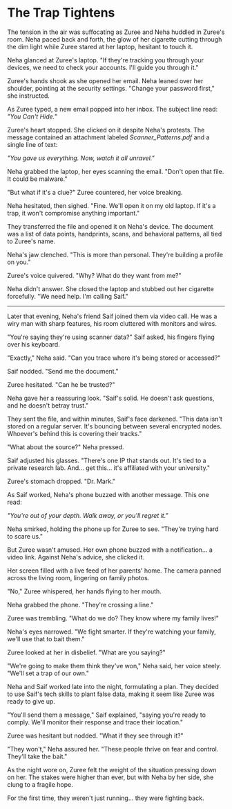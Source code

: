 # The Trap Tightens

The tension in the air was suffocating as Zuree and Neha huddled in Zuree's room. Neha paced back and forth, the glow of her cigarette cutting through the dim light while Zuree stared at her laptop, hesitant to touch it.  

Neha glanced at Zuree's laptop. "If they're tracking you through your devices, we need to check your accounts. I'll guide you through it."  

Zuree's hands shook as she opened her email. Neha leaned over her shoulder, pointing at the security settings. "Change your password first," she instructed.  

As Zuree typed, a new email popped into her inbox. The subject line read: *"You Can't Hide."*  

Zuree's heart stopped. She clicked on it despite Neha's protests. The message contained an attachment labeled *Scanner_Patterns.pdf* and a single line of text:  

*"You gave us everything. Now, watch it all unravel."*  

Neha grabbed the laptop, her eyes scanning the email. "Don't open that file. It could be malware."  

"But what if it's a clue?" Zuree countered, her voice breaking.  

Neha hesitated, then sighed. "Fine. We'll open it on my old laptop. If it's a trap, it won't compromise anything important."  

They transferred the file and opened it on Neha's device. The document was a list of data points, handprints, scans, and behavioral patterns, all tied to Zuree's name.  

Neha's jaw clenched. "This is more than personal. They're building a profile on you."  

Zuree's voice quivered. "Why? What do they want from me?"  

Neha didn't answer. She closed the laptop and stubbed out her cigarette forcefully. "We need help. I'm calling Saif."  

---

Later that evening, Neha's friend Saif joined them via video call. He was a wiry man with sharp features, his room cluttered with monitors and wires.  

"You're saying they're using scanner data?" Saif asked, his fingers flying over his keyboard.  

"Exactly," Neha said. "Can you trace where it's being stored or accessed?"  

Saif nodded. "Send me the document."  

Zuree hesitated. "Can he be trusted?"  

Neha gave her a reassuring look. "Saif's solid. He doesn't ask questions, and he doesn't betray trust."  

They sent the file, and within minutes, Saif's face darkened. "This data isn't stored on a regular server. It's bouncing between several encrypted nodes. Whoever's behind this is covering their tracks."  

"What about the source?" Neha pressed.  

Saif adjusted his glasses. "There's one IP that stands out. It's tied to a private research lab. And... get this... it's affiliated with your university."  

Zuree's stomach dropped. "Dr. Mark."  

As Saif worked, Neha's phone buzzed with another message. This one read:  

*"You're out of your depth. Walk away, or you'll regret it."*  

Neha smirked, holding the phone up for Zuree to see. "They're trying hard to scare us."  

But Zuree wasn't amused. Her own phone buzzed with a notification... a video link. Against Neha's advice, she clicked it.  

Her screen filled with a live feed of her parents' home. The camera panned across the living room, lingering on family photos.  

"No," Zuree whispered, her hands flying to her mouth.  

Neha grabbed the phone. "They're crossing a line."  

Zuree was trembling. "What do we do? They know where my family lives!"  

Neha's eyes narrowed. "We fight smarter. If they're watching your family, we'll use that to bait them."  

Zuree looked at her in disbelief. "What are you saying?"  

"We're going to make them think they've won," Neha said, her voice steely. "We'll set a trap of our own."  

Neha and Saif worked late into the night, formulating a plan. They decided to use Saif's tech skills to plant false data, making it seem like Zuree was ready to give up.  

"You'll send them a message," Saif explained, "saying you're ready to comply. We'll monitor their response and trace their location."  

Zuree was hesitant but nodded. "What if they see through it?"  

"They won't," Neha assured her. "These people thrive on fear and control. They'll take the bait."  

As the night wore on, Zuree felt the weight of the situation pressing down on her. The stakes were higher than ever, but with Neha by her side, she clung to a fragile hope.  

For the first time, they weren't just running... they were fighting back.  